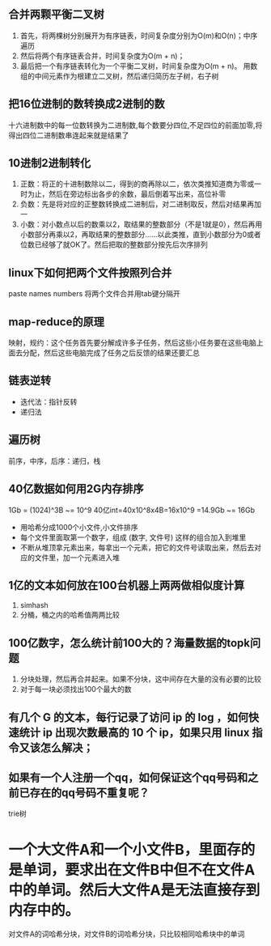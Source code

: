 ## 合并两颗平衡二叉树

1. 首先，将两棵树分别展开为有序链表，时间复杂度分别为O(m)和O(n)；中序遍历
2. 然后将两个有序链表合并，时间复杂度为O(m + n)；
3. 最后把一个有序链表转化为一个平衡二叉树，时间复杂度为O(m + n)。
   用数组的中间元素作为根建立二叉树，然后递归简历左子树，右子树

## 把16位进制的数转换成2进制的数

十六进制数中的每一位数转换为二进制数,每个数要分四位,不足四位的前面加零,将得出四位二进制数串连起来就是结果了

## 10进制2进制转化

1. 正数：将正的十进制数除以二，得到的商再除以二，依次类推知道商为零或一时为止，然后在旁边标出各步的余数，最后倒着写出来，高位补零
2. 负数：先是将对应的正整数转换成二进制后，对二进制取反，然后对结果再加一
3. 小数：对小数点以后的数乘以2，取结果的整数部分（不是1就是0），然后再用小数部分再乘以2，再取结果的整数部分……以此类推，直到小数部分为0或者位数已经够了就OK了。然后把取的整数部分按先后次序排列

## linux下如何把两个文件按照列合并

paste names numbers   将两个文件合并用tab键分隔开

## map-reduce的原理
映射，规约：这个任务首先要分解成许多子任务，然后这些小任务要在这些电脑上面去分配，然后这些电脑完成了任务之后反馈的结果还要汇总

## 链表逆转
- 迭代法：指针反转
- 递归法

## 遍历树

前序，中序，后序：递归，栈

## 40亿数据如何用2G内存排序

1Gb = (1024)^3B  ~= 10^9
40亿int=40x10^8x4B=16x10^9 =14.9Gb ~= 16Gb

- 用哈希分成1000个小文件,小文件排序
- 每个文件里面取第一个数字，组成 (数字, 文件号) 这样的组合加入到堆里
- 不断从堆顶拿元素出来，每拿出一个元素，把它的文件号读取出来，然后去对应的文件里，加一个元素进入堆


## 1亿的文本如何放在100台机器上两两做相似度计算

1. simhash
2. 分桶，桶之内的哈希值两两比较

## 100亿数字，怎么统计前100大的？海量数据的topk问题 

1. 分块处理，然后再合并起来。如果不分块，这中间存在大量的没有必要的比较
2. 对于每一块必须找出100个最大的数

## 有几个 G 的文本，每行记录了访问 ip 的 log ，如何快速统计 ip 出现次数最高的 10 个 ip，如果只用 linux 指令又该怎么解决；



## 如果有一个人注册一个qq，如何保证这个qq号码和之前已存在的qq号码不重复呢？

trie树


# 一个大文件A和一个小文件B，里面存的是单词，要求出在文件B中但不在文件A中的单词。然后大文件A是无法直接存到内存中的。

对文件A的词哈希分块，对文件B的词哈希分块，只比较相同哈希块中的单词